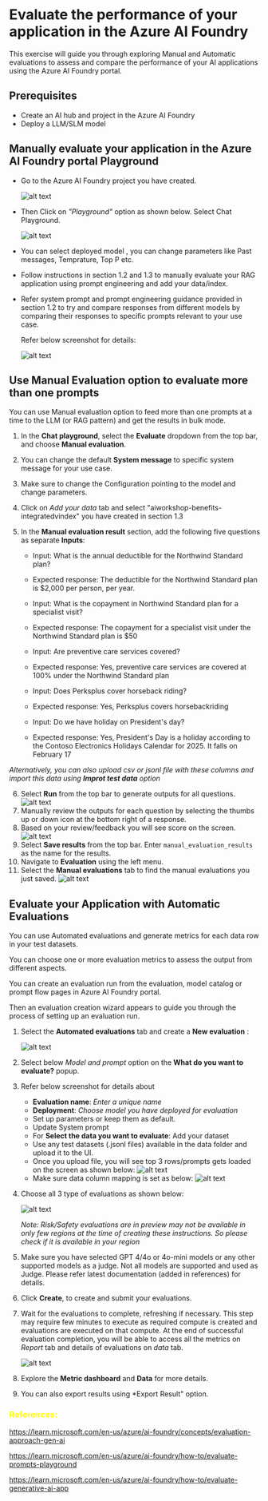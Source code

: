 # Evaluate the performance of your application in the Azure AI Foundry

This exercise will guide you through exploring Manual and Automatic evaluations to assess and compare the performance of your AI applications using the Azure AI Foundry portal. 

## Prerequisites
- Create an AI hub and project in the Azure AI Foundry
- Deploy a LLM/SLM model

## Manually evaluate your application in the Azure AI Foundry portal Playground


- Go to the Azure AI Foundry project you have created. 

    ![alt text](../images/12_image.png)

- Then Click on *"Playground"* option as shown below. Select Chat Playground. 

    ![alt text](../images/12_image1.png)

- You can select deployed model , you can change parameters like Past messages, Temprature, Top P etc. 

- Follow instructions in section 1.2 and 1.3 to manually evaluate your RAG application using prompt engineering and add your data/index. 

- Refer system prompt and prompt engineering guidance provided in section 1.2 to try and compare responses from  different models by comparing their responses to specific prompts relevant to your use case. 

  Refer below screenshot for details: 

    ![alt text](../images/12_image-2.png)
   

## Use Manual Evaluation option to evaluate more than one prompts

You can use Manual evaluation option to feed more than one prompts at a time to the LLM (or RAG pattern) and get the results in bulk mode. 

1. In the **Chat playground**, select the **Evaluate** dropdown from the top bar, and choose **Manual evaluation**.
2. You can change the default **System message** to specific system message for your use case.
3. Make sure to change the Configuration pointing to the model and change parameters. 
4. Click on *Add your data* tab and select "aiworkshop-benefits-integratedvindex" you have created in section 1.3 
5. In the **Manual evaluation result** section, add the following five questions as separate **Inputs**:

   - Input: What is the annual deductible for the Northwind Standard plan?
   - Expected response: The deductible for the Northwind Standard plan is $2,000 per person, per year.

   - Input: What is the copayment in Northwind Standard plan for a specialist visit?
   - Expected response: The copayment for a specialist visit under the Northwind Standard plan is $50

   - Input: Are preventive care services covered?
   - Expected response: Yes, preventive care services are covered at 100% under the Northwind Standard plan

   - Input: Does Perksplus cover horseback riding?
   - Expected response: Yes, Perksplus covers horsebackriding

   - Input: Do we have holiday on President's day?
   - Expected response: Yes, President's Day is a holiday according to the Contoso Electronics Holidays Calendar for 2025. It falls on February 17

*Alternatively, you can also upload csv or jsonl file with these columns and import this data using **Improt test data** option*  
   
6. Select **Run** from the top bar to generate outputs for all questions.
![alt text](../images/14_image.png)
7. Manually review the outputs for each question by selecting the thumbs up or down icon at the bottom right of a response. 
8. Based on your review/feedback you will see score on the screen. 
![alt text](../images/14_image-1.png)
8. Select **Save results** from the top bar. Enter `manual_evaluation_results` as the name for the results.
7. Navigate to **Evaluation** using the left menu.
8. Select the **Manual evaluations** tab to find the manual evaluations you just saved.
![alt text](../images/14_image-2.png)

## Evaluate your Application with Automatic Evaluations

You can use Automated evaluations and generate metrics for each data row in your test datasets.

You can choose one or more evaluation metrics to assess the output from different aspects. 

You can create an evaluation run from the evaluation, model catalog or prompt flow pages in Azure AI Foundry portal. 

Then an evaluation creation wizard appears to guide you through the process of setting up an evaluation run.



1. Select the **Automated evaluations** tab and create a **New evaluation** :

   ![alt text](../images/14_image-3.png)

2. Select below *Model and prompt* option on the **What do you want to evaluate?** popup. 
3. Refer below screenshot for details about
   - **Evaluation name**: *Enter a unique name*
   - **Deployment**: *Choose model you have deployed for evaluation*
   - Set up parameters or keep them as default. 
   - Update System prompt 
   - For **Select the data you want to evaluate**: Add your dataset
   - Use any test datasets (.jsonl files) available in the data folder and upload it to the UI.
   - Once you upload file, you will see top 3 rows/prompts gets loaded on the screen as shown below: 
   ![alt text](../images/14_image-4.png)
   - Make sure data column mapping is set as below:
   ![alt text](../images/14_image-6.png)

4. Choose all 3 type of evaluations as shown below: 

   ![alt text](../images/14_image-5.png)

   *Note: Risk/Safety evaluations are in preview may not be available in only few regions at the time of creating these instructions. So please check if it is available in your region* 

6. Make sure you have selected GPT 4/4o or 4o-mini models or any other supported models as a judge. 
Not all models are supported and used as Judge. Please refer latest documentation (added in references) for details.

7. Click **Create**, to create and submit your evaluations.
8. Wait for the evaluations to complete, refreshing if necessary. This step may require few minutes to execute as required compute is created and evaluations are executed on that compute. At the end of successful evaluation completion, you will be able to access all the metrics on *Report* tab and details of evaluations on *data* tab. 

   ![alt text](../images/14_image-7.png)

9. Explore the **Metric dashboard** and **Data** for more details.

10. You can also export results using *Export Result" option. 


### <span style="color:Yellow"> References: 

https://learn.microsoft.com/en-us/azure/ai-foundry/concepts/evaluation-approach-gen-ai

https://learn.microsoft.com/en-us/azure/ai-foundry/how-to/evaluate-prompts-playground

https://learn.microsoft.com/en-us/azure/ai-foundry/how-to/evaluate-generative-ai-app

</span>
